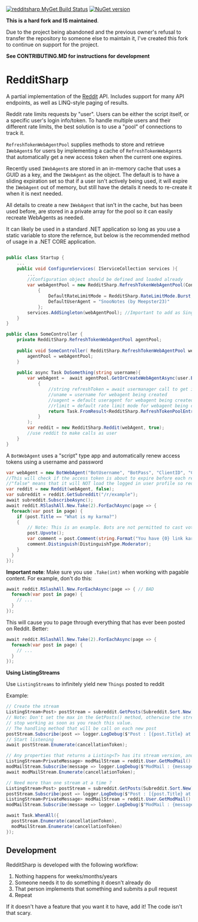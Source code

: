 [![redditsharp MyGet Build Status](https://www.myget.org/BuildSource/Badge/redditsharp?identifier=0871c1e1-0ab6-489d-9a7f-ce6c2485cfe5)](https://www.myget.org/) [![NuGet version](https://badge.fury.io/nu/redditsharp.svg)](https://badge.fury.io/nu/redditsharp)

**This is a hard fork and IS maintained**.

Due to the project being abandoned and the previous owner's refusal to transfer the repository to someone else to maintain it, I've created this fork to continue on support for the project.

**See CONTRIBUTING.MD for instructions for development**

# RedditSharp

A partial implementation of the [Reddit](http://reddit.com) API. Includes support for many API endpoints, as well as
LINQ-style paging of results.

Reddit rate limits requests by "user". Users can be either the script itself, or a specific user's login info/token. To handle multiple users and their different rate limits, the best solution is to use a "pool" of connections to track it.

`RefreshTokenWebAgentPool` supplies methods to store and retrieve `IWebAgent`s for users by implementing a cache of `RefreshTokenWebAgent`s that automatically get a new access token when the current one expires.

Recently used `IWebAgent`s are stored in an in-memory cache that uses a GUID as a key, and the `IWebAgent` as the object. The default is to have a sliding expiration set so that if a user isn't actively being used, it will expire the `IWebAgent` out of memory, but still have the details it needs to re-create it when it is next needed.

All details to create a new `IWebAgent` that isn't in the cache, but has been used before, are stored in a private array for the pool so it can easily recreate WebAgents as needed.

It can likely be used in a standard .NET application so long as you use a static variable to store the refernce, but below is the recommended method of usage in a .NET CORE application.

```csharp

public class Startup {
	...
	public void ConfigureServices( IServiceCollection services ){
		...
		//Configuration object should be defined and loaded already
		var webAgentPool = new RedditSharp.RefreshTokenWebAgentPool(Configuration["RedditClientID"], Configuration["RedditClientSecret"], Configuration["RedditRedirectURI"])
            {
                DefaultRateLimitMode = RedditSharp.RateLimitMode.Burst,
                DefaultUserAgent = "SnooNotes (by Meepster23)"
            };
		services.AddSingleton(webAgentPool); //Important to add as Singleton so multiple instances aren't created
	}
}

public class SomeController {
	private RedditSharp.RefreshTokenWebAgentPool agentPool;
	
	public void SomeController( RedditSharp.RefreshTokenWebAgentPool webAgentPool){
		agentPool = webAgentPool;
	}
	
	public async Task DoSomething(string username){
		var webAgent =  await agentPool.GetOrCreateWebAgentAsync(user.BannedBy, (uname, uagent, rlimit) =>
            {
				//string refreshToken = await usermanager call to get identity and retrieve refresh token;
				//uname = username for webagent being created
				//uagent = default useragent for webagent being created
				//rlimit = default rate limit mode for webagent being created
				return Task.FromResult<RedditSharp.RefreshTokenPoolEntry>(new RedditSharp.RefreshTokenPoolEntry(uname, refreshToken, rlimit, uagent));
            }
		);
		var reddit = new RedditSharp.Reddit(webAgent, true);
		//use reddit to make calls as user
	}
}
```

A `BotWebAgent` uses a "script" type app and automatically renew access tokens using a username and password

```csharp
var webAgent = new BotWebAgent("BotUsername", "BotPass", "ClientID", "ClientSecret", "RedirectUri");
//This will check if the access token is about to expire before each request and automatically request a new one for you
//"false" means that it will NOT load the logged in user profile so reddit.User will be null
var reddit = new Reddit(webAgent, false);
var subreddit = reddit.GetSubreddit("/r/example");
await subreddit.SubscribeAsync();
await reddit.RSlashAll.New.Take(2).ForEachAsync(page => {
  foreach(var post in page) {
    if (post.Title == "What is my karma?")
    {
        // Note: This is an example. Bots are not permitted to cast votes automatically.
        post.Upvote();
        var comment = post.Comment(string.Format("You have {0} link karma!", post.Author.LinkKarma));
        comment.Distinguish(DistinguishType.Moderator);
    }
  }
});
```

**Important note**: Make sure you use `.Take(int)` when working with pagable content. For example, don't do this:

```csharp
await reddit.RSlashAll.New.ForEachAsync(page => { // BAD
  foreach(var post in page) {
    // ...
  }
});
```

This will cause you to page through everything that has ever been posted on Reddit. Better:

```csharp
await reddit.RSlashAll.New.Take(2).ForEachAsync(page => {
  foreach(var post in page) {
    // ...
  }
});
```


**Using ListingStreams**

Use `ListingStreams` to infinitely yield new `Things` posted to reddit

Example:

```csharp
// Create the stream
ListingStream<Post> postStream = subreddit.GetPosts(Subreddit.Sort.New).Stream();
// Note: Don't set the max in the GetPosts() method, otherwise the stream will
// stop working as soon as you reach this value.
// The handling method that will be call on each new post
postStream.Subscribe(post => logger.LogDebug($"Post : [{post.Title} at {post.CreatedUTC}]"));
// Start listening
await postStream.Enumerate(cancellationToken);
```

```csharp
// Any properties that returns a Listing<T> has its stream version, another example, new modmail.
ListingStream<PrivateMessage> modMailStream = reddit.User.GetModMail().Stream();
modMailStream.Subscribe(message => logger.LogDebug($"ModMail : {message.Subject}"));
await modMailStream.Enumerate(cancellationToken);
```

```csharp
// Need more than one stream at a time ?
ListingStream<Post> postStream = subreddit.GetPosts(Subreddit.Sort.New).Stream();
postStream.Subscribe(post => logger.LogDebug($"Post : [{post.Title} at {post.CreatedUTC}]"));
ListingStream<PrivateMessage> modMailStream = reddit.User.GetModMail().Stream();
modMailStream.Subscribe(message => logger.LogDebug($"ModMail : {message.Subject}"));

await Task.WhenAll({
  postStream.Enumerate(cancellationToken),
  modMailStream.Enumerate(cancellationToken)
});
```

## Development

RedditSharp is developed with the following workflow:

1. Nothing happens for weeks/months/years
2. Someone needs it to do something it doesn't already do
3. That person implements that something and submits a pull request
4. Repeat

If it doesn't have a feature that you want it to have, add it! The code isn't that scary.
